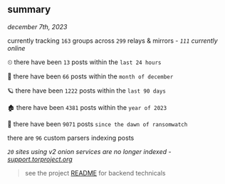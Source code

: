 
## summary
_december 7th, 2023_

currently tracking `163` groups across `299` relays & mirrors - _`111` currently online_

⏲ there have been `13` posts within the `last 24 hours`

🦈 there have been `66` posts within the `month of december`

🪐 there have been `1222` posts within the `last 90 days`

🏚 there have been `4381` posts within the `year of 2023`

🦕 there have been `9071` posts `since the dawn of ransomwatch`

there are `96` custom parsers indexing posts

_`20` sites using v2 onion services are no longer indexed - [support.torproject.org](https://support.torproject.org/onionservices/v2-deprecation/)_

> see the project [README](https://github.com/joshhighet/ransomwatch#ransomwatch--) for backend technicals

